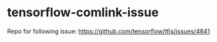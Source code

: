 # tensorflow-comlink-issue

Repo for following issue: https://github.com/tensorflow/tfjs/issues/4841
